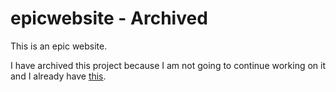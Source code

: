 # epicwebsite - Archived
This is an epic website.

I have archived this project because I am not going to continue working on it and I already have [this](https://github.com/tduck973564/tduck973564.github.io/).
